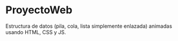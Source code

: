 # ProyectoWeb
Estructura de datos (pila, cola, lista simplemente enlazada) animadas usando HTML, CSS y JS.
